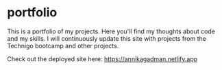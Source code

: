 # portfolio

This is a portfolio of my projects. Here you'll find my thoughts about code and my skills.
I will continuously update this site with projects from the Technigo bootcamp and other projects.

Check out the deployed site here: https://annikagadman.netlify.app